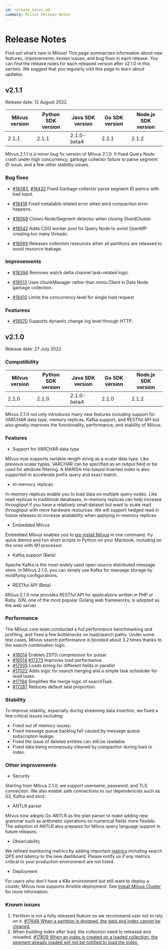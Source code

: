 ```yaml
---
id: release_notes.md
summary: Milvus Release Notes
---
```

# Release Notes

Find out what’s new in Milvus! This page summarizes information about new features, improvements, known issues, and bug fixes in each release. You can find the release notes for each released version after v2.1.0 in this section. We suggest that you regularly visit this page to learn about updates.

## v2.1.1

Release date: 12 August 2022

| Milvus version | Python SDK version | Java SDK version | Go SDK version | Node.js SDK version |
| -------------- | ------------------ | ---------------- | -------------- | ------------------- |
| 2.1.1          | 2.1.1              | 2.1.0-beta4      | 2.1.1          | 2.1.2               |

Milvus 2.1.1 is a minor bug fix version of Milvus 2.1.0.  It fixed Query Node crash under high concurrency, garbage collector failure to parse segment ID issue, and a few other stability issues.

<h3 id="v2.1.1">Bug fixes</h3>

- [#18383](https://github.com/milvus-io/milvus/pull/18383), [#18432](https://github.com/milvus-io/milvus/pull/18432) Fixed Garbage collector parse segment ID panics with bad input.

- [#18418](https://github.com/milvus-io/milvus/pull/18418) Fixed metatable related error when etcd compaction error happens.

- [#18568](https://github.com/milvus-io/milvus/pull/18568) Closes Node/Segment detector when closing ShardCluster.

- [#18542](https://github.com/milvus-io/milvus/pull/18542) Adds CGO worker pool for Query Node to avoid OpenMP creating too many threads.

- [#18569](https://github.com/milvus-io/milvus/pull/18569) Releases collection resources when all partitions are released to avoid resource leakage.

<h3 id="v2.1.1">Improvements</h3>

- [#18394](https://github.com/milvus-io/milvus/pull/18394) Removes watch delta channel task-related logic.

- [#18513](https://github.com/milvus-io/milvus/pull/18513) Uses chunkManager rather than minio.Client in Data Node garbage collection.

- [#18410](https://github.com/milvus-io/milvus/pull/18410) Limits the concurrency level for single load request

<h3 id="v2.1.1">Featuress</h3>

- [#18570](https://github.com/milvus-io/milvus/pull/18570) Supports dynamic change log level through HTTP.



## v2.1.0

Release date: 27 July 2022

<h3 id="v2.1.0">Compatibility</h3>

<table class="version">
	<thead>
	<tr>
		<th>Milvus version</th>
		<th>Python SDK version</th>
		<th>Java SDK version</th>
		<th>Go SDK version</th>
		<th>Node.js SDK version</th>
	</tr>
	</thead>
	<tbody>
	<tr>
		<td>2.1.0</td>
		<td>2.1.0</td>
		<td>2.1.0-beta4</td>
		<td>2.1.0</td>
		<td>2.1.2</td>
	</tr>
	</tbody>
</table>


Milvus 2.1.0 not only introduces many new features including support for VARCHAR data type, memory replicas, Kafka support, and RESTful API but also greatly improves the functionality, performance, and stability of Milvus. 

<h3 id="v2.1.0">Features</h3>

- Support for VARCHAR data type

Milvus now supports variable-length string as a scalar data type. Like previous scalar types, VARCHAR can be specified as an output field or be used for attribute filtering. A MARISA-trie-based inverted index is also supported to accelerate prefix query and exact match.

- In-memory replicas

In-memory replicas enable you to load data on multiple query nodes. Like read replicas in traditional databases, in-memory replicas can help increase throughput if you have a relatively small dataset but want to scale read throughput with more hardware resources. We will support hedged read in future releases to increase availability when applying in-memory replicas.

- Embedded Milvus

Embedded Milvus enables you to [pip install Milvus](install_embedded_milvus.md) in one command, try quick demos and run short scripts in Python on your Macbook, including on the ones with M1 processor. 

- Kafka support (Beta)

Apache Kafka is the most widely used open-source distributed message store. In Milvus 2.1.0, you can simply use Kafka for message storage by modifying configurations. 

- RESTful API (Beta)

Milvus 2.1.0 now provides RESTful API for applications written in PHP or Ruby. GIN, one of the most popular Golang web frameworks, is adopted as the web server.

<h3 id="v2.1.0">Performance</h3>

The Milvus core team conducted a full performance benchmarking and profiling, and fixed a few bottlenecks on load/search paths. Under some test cases, Milvus search performance is boosted about 3.2 times thanks to the search combination logic.
- [#16014](https://github.com/milvus-io/milvus/pull/16014) Enables ZSTD compression for pulsar.
- [#16514](https://github.com/milvus-io/milvus/pull/16514) [#17273](https://github.com/milvus-io/milvus/pull/17273) Improves load performance.
- [#17005](https://github.com/milvus-io/milvus/pull/17005) Loads binlog for different fields in parallel. 
- [#17022](https://github.com/milvus-io/milvus/pull/17022) Adds logic for search merging and a simple task scheduler for read tasks.
- [#17194](https://github.com/milvus-io/milvus/pull/17194) Simplifies the merge logic of searchTask.
- [#17287](https://github.com/milvus-io/milvus/pull/17287) Reduces default seal proportion. 

<h3 id="v2.1.0">Stability</h3>

To improve stability, especially during streaming data insertion, we fixed a few critical issues including: 
- Fixed out of memory issues.
- Fixed message queue backlog full caused by message queue subscription leakge.
- Fixed the issue of deleted entities can still be readable.
- Fixed data being erroneously cleaned by compaction during load or index.


<h3 id="v2.1.0">Other improvements</h3>

- Security 

Starting from Milvus 2.1.0, we support username, password, and TLS connection. We also enable safe connections to our dependencies such as S3, Kafka and etcd.

- ANTLR parser

Milvus now adopts Go ANTLR as the plan parser to make adding new grammar such as arithmetic operations on numerical fields more flexible. The adoption of ANTLR also prepares for Milvus query language support in future releases.

- Observability

We refined monitoring metrics by adding important [metrics](metrics_dashboard.md) including search QPS and latency to the new dashboard. Please notify us if any metrics critical to your production environment are not listed.

- Deployment

For users who don't have a K8s environment but still want to deploy a cluster, Milvus now supports Ansible deployment. See [Install Milvus Cluster](install_cluster-ansible.md) for more information.

<h3 id="v2.1.0">Known issues</h3>

1. Partition is not a fully released feature so we recommend user not to rely on it. [#17648 When a partition is dropped, the data and index cannot be cleaned.](https://github.com/milvus-io/milvus/issues/17648)
2. When building index after load, the collection need to released and reloaded. [#17809 When an index is created on a loaded collection, the segment already loaded will not be notified to load the index.](https://github.com/milvus-io/milvus/issues/17809)

